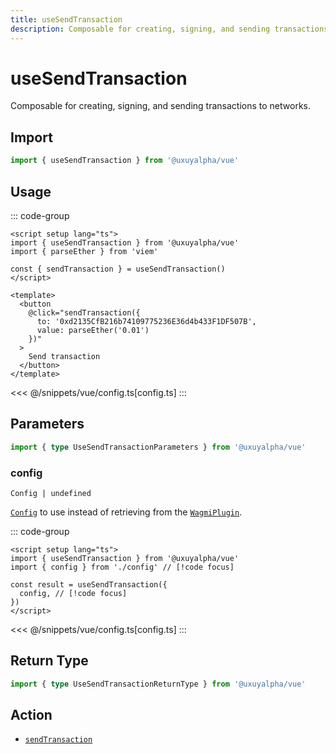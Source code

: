 ```yaml
---
title: useSendTransaction
description: Composable for creating, signing, and sending transactions to networks.
---
```


<script setup>
const packageName = '@uxuyalpha/vue'
const actionName = 'sendTransaction'
const typeName = 'SendTransaction'
const mutate = 'sendTransaction'
const TData = 'SendTransactionData'
const TError = 'SendTransactionErrorType'
const TVariables = 'SendTransactionVariables'
</script>

# useSendTransaction

Composable for creating, signing, and sending transactions to networks.

## Import

```ts
import { useSendTransaction } from '@uxuyalpha/vue'
```

## Usage

::: code-group
```vue [index.vue]
<script setup lang="ts">
import { useSendTransaction } from '@uxuyalpha/vue'
import { parseEther } from 'viem'

const { sendTransaction } = useSendTransaction()
</script>

<template>
  <button
    @click="sendTransaction({
      to: '0xd2135CfB216b74109775236E36d4b433F1DF507B',
      value: parseEther('0.01')
    })"
  >
    Send transaction
  </button>
</template>
```
<<< @/snippets/vue/config.ts[config.ts]
:::

## Parameters

```ts
import { type UseSendTransactionParameters } from '@uxuyalpha/vue'
```

### config

`Config | undefined`

[`Config`](/vue/api/createConfig#config) to use instead of retrieving from the [`WagmiPlugin`](/vue/api/WagmiPlugin).

::: code-group
```vue [index.vue]
<script setup lang="ts">
import { useSendTransaction } from '@uxuyalpha/vue'
import { config } from './config' // [!code focus]

const result = useSendTransaction({
  config, // [!code focus]
})
</script>
```
<<< @/snippets/vue/config.ts[config.ts]
:::

<!--@include: @shared/mutation-options.md-->

## Return Type

```ts
import { type UseSendTransactionReturnType } from '@uxuyalpha/vue'
```

<!--@include: @shared/mutation-result.md-->

<!--@include: @shared/mutation-imports.md-->

## Action

- [`sendTransaction`](/core/api/actions/sendTransaction)
